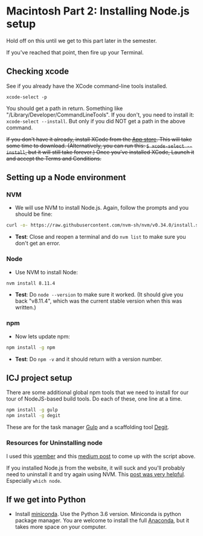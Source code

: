 # Macintosh Part 2: Installing Node.js setup

Hold off on this until we get to this part later in the semester.

If you've reached that point, then fire up your Terminal.

## Checking xcode

See if you already have the XCode command-line tools installed.

`xcode-select -p`

You should get a path in return. Something like "/Library/Developer/CommandLineTools". If you don't, you need to install it: `xcode-select --install`. But only if you did NOT get a path in the above command.

~~If you don't have it already, install XCode from the [App store](https://itunes.apple.com/us/app/xcode/id497799835?mt=12). This will take some time to download. (Alternatively, you can run this: `$ xcode-select --install`, but it will still take forever.) Once you’ve installed XCode, Launch it and accept the Terms and Conditions.~~

## Setting up a Node environment

### NVM

- We will use NVM to install Node.js. Again, follow the prompts and you should be fine:

``` bash
curl -o- https://raw.githubusercontent.com/nvm-sh/nvm/v0.34.0/install.sh | bash
```

- **Test**: Close and reopen a terminal and do `nvm list` to make sure you don't get an error.

### Node

- Use NVM to install Node:

``` bash
nvm install 8.11.4
```

- **Test**: Do `node --version` to make sure it worked. (It should give you back "v8.11.4", which was the current stable version when this was written.)

### npm

- Now lets update npm:

```bash
npm install -g npm
```

- **Test**: Do `npm -v` and it should return with a version number.

## ICJ project setup

There are some additional global npm tools that we need to install for our tour of NodeJS-based build tools. Do each of these, one line at a time.

```bash
npm install -g gulp
npm install -g degit
```

These are for the task manager [Gulp](https://gulpjs.com/) and a scaffolding tool [Degit](https://www.npmjs.com/package/degit).

### Resources for Uninstalling node

I used this [yoember](https://yoember.com/nodejs/the-best-way-to-install-node-js/) and this [medium post]((https://medium.com/@itsromiljain/the-best-way-to-install-node-js-npm-and-yarn-on-mac-osx-4d8a8544987a)) to come up with the script above.

If you installed Node.js from the website, it will suck and you'll probably need to uninstall it and try again using NVM. This [post was very helpful](http://stackabuse.com/how-to-uninstall-node-js-from-mac-osx/). Especially `which node`.

## If we get into Python

- Install [miniconda](https://conda.io/miniconda.html). Use the Python 3.6 version. Miniconda is python package manager. You are welcome to install the full [Anaconda](https://conda.io/docs/user-guide/install/index.html), but it takes more space on your computer.
